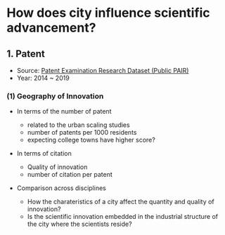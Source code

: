 # How does city influence scientific advancement?

## 1. Patent

- Source: [Patent Examination Research Dataset (Public PAIR)](https://www.uspto.gov/learning-and-resources/electronic-data-products/patent-examination-research-dataset-public-pair)
- Year: 2014 ~ 2019

### (1) Geography of Innovation

- In terms of the number of patent
  - related to the urban scaling studies
  - number of patents per 1000 residents
  - expecting college towns have higher score?

- In terms of citation
  - Quality of innovation 
  - number of citation per patent 


- Comparison across disciplines
  - How the charateristics of a city affect the quantity and quality of innovation?
  - Is the scientific innovation embedded in the industrial structure of the city where the scientists reside?  
